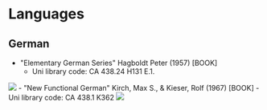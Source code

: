 # Languages
## German
- "Elementary German Series" Hagboldt Peter (1957) [BOOK] 
    - Uni library code: CA 438.24 H131 E.1.
<img src="https://i.postimg.cc/GhKrRxwH/76-AB3-C41-4501-4-D82-AADE-7814-CB635670.jpg">
- "New Functional German" Kirch, Max S., & Kieser, Rolf (1967) [BOOK]
    - Uni library code: CA 438.1 K362
<img src="https://i.postimg.cc/wMSNjYsQ/76-E19-EAE-41-BC-414-E-AD1-A-2619-A8-C50366.jpg">

